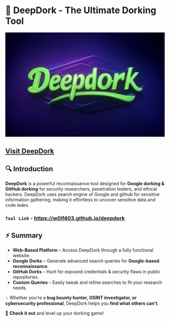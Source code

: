 # 🚀 DeepDork - The Ultimate Dorking Tool
<img src="img/deepdork.jpg" alt="DeepDork" width="700">

## [Visit DeepDork](https://w0lf403.github.io/deepdork/)
## 🔍 Introduction
**DeepDork** is a powerful reconnaissance tool designed for **Google dorking & GitHub dorking** for security researchers, penetration testers, and ethical hackers. DeepDork uses search engine of Google and github for sensitive information gathering, making it effortless to uncover sensitive data and code leaks.

### `Tool Link` - https://w0lf403.github.io/deepdork
## ⚡ Summary
- **Web-Based Platform** – Access DeepDork through a fully functional website.
- **Google Dorks** – Generate advanced search queries for **Google-based reconnaissance**.
- **GitHub Dorks** – Hunt for exposed credentials & security flaws in public repositories.
- **Custom Queries** – Easily tweak and refine searches to fit your research needs.

💡 Whether you're a **bug bounty hunter, OSINT investigator, or cybersecurity professional**, DeepDork helps you **find what others can't**.

🔗 **Check it out** and level up your dorking game!

